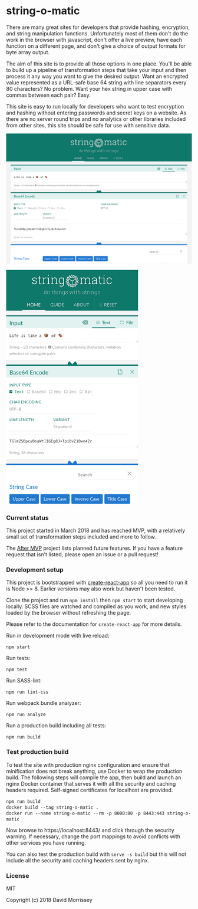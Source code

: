 # string-o-matic

There are many great sites for developers that provide hashing, encryption, and string manipulation functions.
Unfortunately most of them don't do the work in the browser with javascript, don't offer a live preview, have
each function on a different page, and don't give a choice of output formats for byte array output.

The aim of this site is to provide all those options in one place. You'll be able to build up a pipeline of
transformation steps that take your input and then process it any way you want to give the desired output.
Want an encrypted value represented as a URL-safe base 64 string with line separators every 80 characters?
No problem. Want your hex string in upper case with commas between each pair? Easy.

This site is easy to run locally for developers who want to test encryption and hashing without entering
passwords and secret keys on a website. As there are no server round trips and no analytics or other
libraries included from other sites, this site should be safe for use with sensitive data.

![Preview](docs/preview.png)

![Preview Mobile](docs/preview_mobile.png)

### Current status

This project started in March 2018 and has reached MVP, with a relatively small set of transformation steps included
and more to follow.

The [After MVP](https://github.com/string-o-matic/string-o-matic/projects/2) project lists planned future features. If
you have a feature request that isn't listed, please open an issue or a pull request!

### Development setup

This project is bootstrapped with [create-react-app](https://github.com/facebook/create-react-app) so all you need to
run it is Node >= 8. Earlier versions may also work but haven't been tested.

Clone the project and run `npm install` then `npm start` to start developing locally. SCSS files are watched and
compiled as you work, and new styles loaded by the browser without refreshing the page.

Please refer to the documentation for `create-react-app` for more details.

Run in development mode with live reload:

    npm start

Run tests:

    npm test

Run SASS-lint:

    npm run lint-css

Run webpack bundle analyzer:

    npm run analyze

Run a production build including all tests:

    npm run build

### Test production build

To test the site with production nginx configuration and ensure that minification does not break anything, use Docker
to wrap the production build. The following steps will compile the app, then build and launch an nginx Docker container
that serves it with all the security and caching headers required. Self-signed certificates for localhost are provided.

    npm run build
    docker build --tag string-o-matic .
    docker run --name string-o-matic --rm -p 8000:80 -p 8443:443 string-o-matic

Now browse to https://localhost:8443/ and click through the security warning. If necessary, change the port mappings to
avoid conflicts with other services you have running.

You can also test the production build with `serve -s build` but this will not include all the security and caching
headers sent by nginx.

### License

MIT

Copyright (c) 2018 David Morrissey